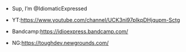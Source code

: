 - Sup, I’m @IdiomaticExpressed


- YT:https://www.youtube.com/channel/UCK3ni97pIkpDHjqupm-Sctg

- Bandcamp:https://idioexpress.bandcamp.com/

- NG:https://toughdev.newgrounds.com/
